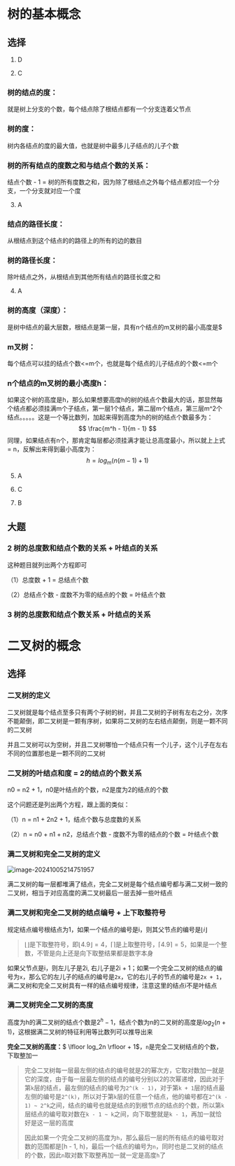 # 树的基本概念

## 选择

1. D

2. C

### **树的结点的度：**

就是树上分支的个数，每个结点除了根结点都有一个分支连着父节点

### **树的度：**

树内各结点的度的最大值，也就是树中最多儿子结点的儿子个数

### **树的所有结点的度数之和与结点个数的关系：**

结点个数 - 1 = 树的所有度数之和，因为除了根结点之外每个结点都对应一个分支，一个分支就对应一个度

3. A

### **结点的路径长度：**

从根结点到这个结点的的路径上的所有的边的数目

### **树的路径长度：**

除叶结点之外，从根结点到其他所有结点的路径长度之和

4. A

### **树的高度（深度）：**

是树中结点的最大层数，根结点是第一层，具有n个结点的m叉树的最小高度是$

### **m叉树：**

每个结点可以挂的结点个数<=m个，也就是每个结点的儿子结点的个数<=m个

### **n个结点的m叉树的最小高度h：**

如果这个树的高度是h，那么如果想要高度h的树的结点个数最大的话，那显然每个结点都必须挂满m个子结点，第一层1个结点，第二层m个结点，第三层m^2个结点。。。。。这是一个等比数列，加起来得到高度为h的树的结点个数最多为：
$$
\frac{m^h - 1}{m - 1}
$$
同理，如果结点有n个，那肯定每层都必须挂满才能让总高度最小，所以就上上式 = n，反解出来得到最小高度为：
$$
h = log_m(n(m - 1) + 1)
$$

5. A

6. C

7. B

## 大题

### 2 树的总度数和结点个数的关系 + 叶结点的关系

这种题目就列出两个方程即可

（1）总度数 + 1 = 总结点个数

（2）总结点个数 - 度数不为零的结点的个数 = 叶结点个数 

### 3 树的总度数和结点个数关系 + 叶结点的关系

# 二叉树的概念

## 选择

### 二叉树的定义

二叉树就是每个结点至多只有两个子树的树，并且二叉树的子树有左右之分，次序不能颠倒，即二叉树是一颗有序树，如果将二叉树的左右结点颠倒，则是一颗不同的二叉树

并且二叉树可以为空树，并且二叉树哪怕一个结点只有一个儿子，这个儿子在左右不同的位置那也是一颗不同的二叉树

### 二叉树的叶结点和度 = 2的结点的个数关系

n0 = n2 + 1，n0是叶结点的个数，n2是度为2的结点的个数

这个问题还是列出两个方程，跟上面的类似：

（1）n = n1 + 2n2 + 1，结点个数与总度数的关系

（2）n = n0 + n1 + n2，总结点个数 - 度数不为零的结点的个数 = 叶结点个数 

### 满二叉树和完全二叉树的定义

![image-20241005214751957](https://typora-1310242472.cos.ap-nanjing.myqcloud.com/typora_img/image-20241005214751957.png)

满二叉树的每一层都堆满了结点，完全二叉树是每个结点编号都与满二叉树一致的二叉树，相当于对应高度的满二叉树最后一层去掉一些叶结点

### 满二叉树和完全二叉树的结点编号 + 上下取整符号

规定结点编号根结点为1，如果一个结点的编号是i，则其父节点的编号是$\lfloor i\rfloor$

> $\lfloor \rfloor$是下取整符号，即$\lfloor 4.9\rfloor = 4$，$\lceil \rceil$是上取整符号，$\lceil 4.9 \rceil = 5$，如果是一个整数，不管是向上还是向下取整结果都是数字本身

如果父节点是i，则左儿子是2i,  右儿子是2i + 1；如果一个完全二叉树的结点的编号为`x`，那么它的左儿子的结点的编号是`2x`，它的右儿子的节点的编号是`2x + 1`，满二叉树和完全二叉树具有一样的结点编号规律，注意这里的结点i不是叶结点

### 满二叉树完全二叉树的高度

高度为h的满二叉树的结点个数是$2^h - 1$，结点个数为n的二叉树的高度是$log_2(n + 1)$，这根据满二叉树的特征利用等比数列可以推导出来

**完全二叉树的高度：**$ \lfloor log_2n \rfloor + 1$，`n`是完全二叉树结点的个数，下取整加一

> 完全二叉树每一层最左侧的结点的编号就是2的幂次方，它取对数加一就是它的深度，由于每一层最左侧的结点的编号分别以2的次幂递增，因此对于第`k`层的结点，最左侧的结点的编号为`2^(k - 1)`，对于第`k + 1`层的结点最左侧的编号是`2^(k)`，所以对于第`k`层的任意一个结点，他的编号都在`2^(k - 1) ~ 2^k`之间，结点的编号也就是结点的到根节点的结点的个数，所以第`k`层结点的编号取对数在`k - 1 ~ k`之间，向下取整就是`k - 1`，再加一就恰好是这一层的高度
>
> 因此如果一个完全二叉树的高度为`h`，那么最后一层的所有结点的编号取对数的范围都是[h - 1, h)，最后一个结点的编号为`n`，同时也是二叉树的结点的个数，因此`n`取对数下取整再加一就一定是高度`h`了

